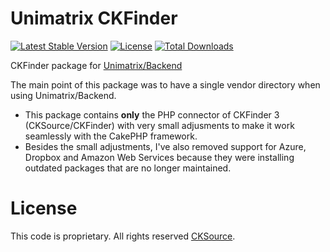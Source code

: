 # Unimatrix CKFinder

[![Latest Stable Version](https://poser.pugx.org/unimatrix/ckfinder/v/stable.svg)](https://packagist.org/packages/unimatrix/ckfinder)
[![License](https://poser.pugx.org/unimatrix/ckfinder/license.svg)](https://github.com/unimatrix/ckfinder/blob/master/LICENSE.md)
[![Total Downloads](https://poser.pugx.org/unimatrix/ckfinder/d/total.svg)](https://packagist.org/packages/unimatrix/ckfinder)

CKFinder package for [Unimatrix/Backend](https://github.com/unimatrix/backend)

The main point of this package was to have a single vendor directory when using Unimatrix/Backend.

* This package contains **only** the PHP connector of CKFinder 3 (CKSource/CKFinder) with very small adjusments to make it work seamlessly with the CakePHP framework.
* Besides the small adjustments, I've also removed support for Azure, Dropbox and Amazon Web Services because they were installing outdated packages that are no longer maintained.

# License
This code is proprietary. All rights reserved [CKSource](http://cksource.com).
